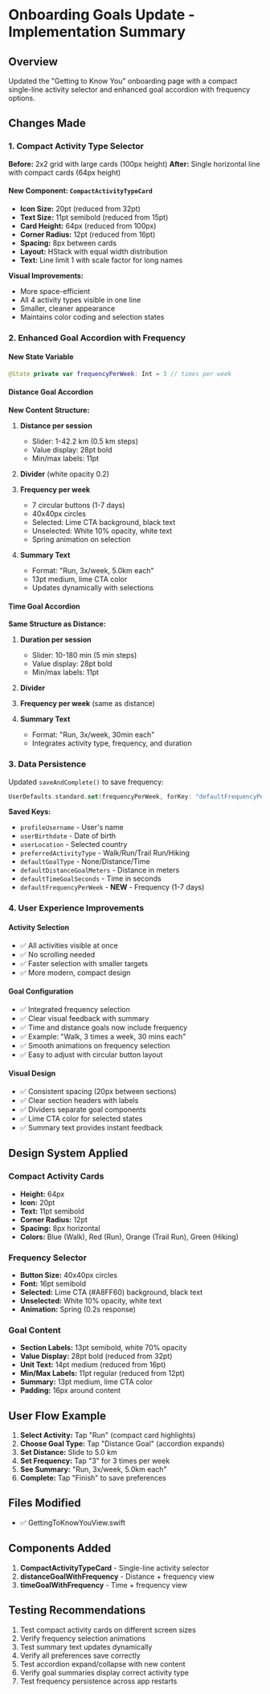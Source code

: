 # Onboarding Goals Update - Implementation Summary

## Overview
Updated the "Getting to Know You" onboarding page with a compact single-line activity selector and enhanced goal accordion with frequency options.

## Changes Made

### 1. Compact Activity Type Selector

**Before:** 2x2 grid with large cards (100px height)
**After:** Single horizontal line with compact cards (64px height)

#### New Component: `CompactActivityTypeCard`
- **Icon Size:** 20pt (reduced from 32pt)
- **Text Size:** 11pt semibold (reduced from 15pt)
- **Card Height:** 64px (reduced from 100px)
- **Corner Radius:** 12pt (reduced from 16pt)
- **Spacing:** 8px between cards
- **Layout:** HStack with equal width distribution
- **Text:** Line limit 1 with scale factor for long names

**Visual Improvements:**
- More space-efficient
- All 4 activity types visible in one line
- Smaller, cleaner appearance
- Maintains color coding and selection states

### 2. Enhanced Goal Accordion with Frequency

#### New State Variable
```swift
@State private var frequencyPerWeek: Int = 3 // times per week
```

#### Distance Goal Accordion
**New Content Structure:**
1. **Distance per session**
   - Slider: 1-42.2 km (0.5 km steps)
   - Value display: 28pt bold
   - Min/max labels: 11pt

2. **Divider** (white opacity 0.2)

3. **Frequency per week**
   - 7 circular buttons (1-7 days)
   - 40x40px circles
   - Selected: Lime CTA background, black text
   - Unselected: White 10% opacity, white text
   - Spring animation on selection

4. **Summary Text**
   - Format: "Run, 3x/week, 5.0km each"
   - 13pt medium, lime CTA color
   - Updates dynamically with selections

#### Time Goal Accordion
**Same Structure as Distance:**
1. **Duration per session**
   - Slider: 10-180 min (5 min steps)
   - Value display: 28pt bold
   - Min/max labels: 11pt

2. **Divider**

3. **Frequency per week** (same as distance)

4. **Summary Text**
   - Format: "Run, 3x/week, 30min each"
   - Integrates activity type, frequency, and duration

### 3. Data Persistence

Updated `saveAndComplete()` to save frequency:
```swift
UserDefaults.standard.set(frequencyPerWeek, forKey: "defaultFrequencyPerWeek")
```

**Saved Keys:**
- `profileUsername` - User's name
- `userBirthdate` - Date of birth
- `userLocation` - Selected country
- `preferredActivityType` - Walk/Run/Trail Run/Hiking
- `defaultGoalType` - None/Distance/Time
- `defaultDistanceGoalMeters` - Distance in meters
- `defaultTimeGoalSeconds` - Time in seconds
- `defaultFrequencyPerWeek` - **NEW** - Frequency (1-7 days)

### 4. User Experience Improvements

#### Activity Selection
- ✅ All activities visible at once
- ✅ No scrolling needed
- ✅ Faster selection with smaller targets
- ✅ More modern, compact design

#### Goal Configuration
- ✅ Integrated frequency selection
- ✅ Clear visual feedback with summary
- ✅ Time and distance goals now include frequency
- ✅ Example: "Walk, 3 times a week, 30 mins each"
- ✅ Smooth animations on frequency selection
- ✅ Easy to adjust with circular button layout

#### Visual Design
- ✅ Consistent spacing (20px between sections)
- ✅ Clear section headers with labels
- ✅ Dividers separate goal components
- ✅ Lime CTA color for selected states
- ✅ Summary text provides instant feedback

## Design System Applied

### Compact Activity Cards
- **Height:** 64px
- **Icon:** 20pt
- **Text:** 11pt semibold
- **Corner Radius:** 12pt
- **Spacing:** 8px horizontal
- **Colors:** Blue (Walk), Red (Run), Orange (Trail Run), Green (Hiking)

### Frequency Selector
- **Button Size:** 40x40px circles
- **Font:** 16pt semibold
- **Selected:** Lime CTA (#A8FF60) background, black text
- **Unselected:** White 10% opacity, white text
- **Animation:** Spring (0.2s response)

### Goal Content
- **Section Labels:** 13pt semibold, white 70% opacity
- **Value Display:** 28pt bold (reduced from 32pt)
- **Unit Text:** 14pt medium (reduced from 16pt)
- **Min/Max Labels:** 11pt regular (reduced from 12pt)
- **Summary:** 13pt medium, lime CTA color
- **Padding:** 16px around content

## User Flow Example

1. **Select Activity:** Tap "Run" (compact card highlights)
2. **Choose Goal Type:** Tap "Distance Goal" (accordion expands)
3. **Set Distance:** Slide to 5.0 km
4. **Set Frequency:** Tap "3" for 3 times per week
5. **See Summary:** "Run, 3x/week, 5.0km each"
6. **Complete:** Tap "Finish" to save preferences

## Files Modified
- ✅ GettingToKnowYouView.swift

## Components Added
1. **CompactActivityTypeCard** - Single-line activity selector
2. **distanceGoalWithFrequency** - Distance + frequency view
3. **timeGoalWithFrequency** - Time + frequency view

## Testing Recommendations
1. Test compact activity cards on different screen sizes
2. Verify frequency selection animations
3. Test summary text updates dynamically
4. Verify all preferences save correctly
5. Test accordion expand/collapse with new content
6. Verify goal summaries display correct activity type
7. Test frequency persistence across app restarts
